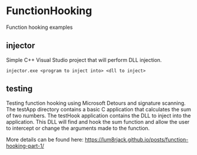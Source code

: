 # FunctionHooking
Function hooking examples

## injector
Simple C++ Visual Studio project that will perform DLL injection.

~~~
injector.exe <program to inject into> <dll to inject>
~~~

## testing
Testing function hooking using Microsoft Detours and signature scanning. The testApp directory contains a basic C application that calculates the sum of two numbers. The testHook application contains the DLL to inject into the application. This DLL will find and hook the sum function and allow the user to intercept or change the arguments made to the function.

More details can be found here: https://lum8rjack.github.io/posts/function-hooking-part-1/

